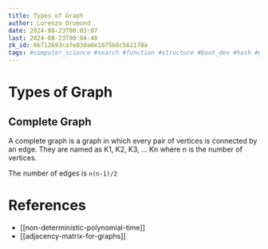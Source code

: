 ```yaml
---
title: Types of Graph
author: Lorenzo Drumond
date: 2024-08-23T00:03:07
last: 2024-08-23T00:04:48
zk_id: 6b712693cafe83da6e1075b8c561170a
tags: #computer_science #search #function #structure #boot_dev #hash #graph #programming #data #memory
---
```



# Types of Graph

## Complete Graph

A complete graph is a graph in which every pair of vertices is connected by an edge. They are named as K1, K2, K3, ... Kn where n is the number of vertices.

The number of edges is `n(n-1)/2`

# References
- [[non-deterministic-polynomial-time]]
- [[adjacency-matrix-for-graphs]]
